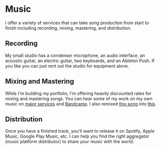 # Music

I offer a variety of services that can take song production from start to finish including recording, mixing, mastering, and distribution.

## Recording

My small studio has a condenser microphone, an audio interface, an acoustic guitar, an electric guitar, two keyboards, and an Ableton Push.  If you like you can just rent out the studio for equipment alone.

## Mixing and Mastering

While I'm building my portfolio, I'm offering heavily discounted rates for mixing and mastering songs.  You can hear some of my work on my own music on [major services](https://interlucid.com/links/self-aware.html) and [Bandcamp](https://interlucid.bandcamp.com/).  I also remixed [this song](https://soundcloud.com/the-arts-3/so-much) into [this](https://interlucid.bandcamp.com/track/so-much-interlucid-remix).

## Distribution

Once you have a finished track, you'll want to release it on Spotify, Apple Music, Google Play Music, etc.  I can help you find the right aggregator (music platform distributor) to share your music with the world.